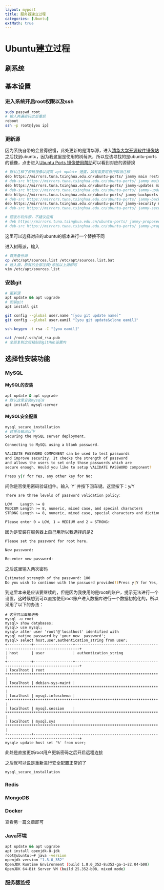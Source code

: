 ```yaml
---
layout: mypost
title: 服务器建立过程
categories: [Ubuntu]
extMath: true
---
```


# Ubuntu建立过程

## 刷系统

## 基本设置

### 进入系统开启root权限以及ssh

```bash
sudo passwd root
# 输入两遍密码之后重启
reboot
ssh -p root@[you ip]
```

### 更新源

因为系统自带的会显得很慢，此处更新的是清华源，进入[清华大学开源软件镜像站](https://mirrors.tuna.tsinghua.edu.cn/)之后找到ubuntu，因为我这里是使用的树莓派，所以应该寻找的是ubuntu-ports的镜像，点击进入[Ubuntu Ports 镜像使用帮助](https://mirrors.tuna.tsinghua.edu.cn/help/ubuntu-ports/)可以看到对应的源替换

```bash
# 默认注释了源码镜像以提高 apt update 速度，如有需要可自行取消注释
deb https://mirrors.tuna.tsinghua.edu.cn/ubuntu-ports/ jammy main restricted universe multiverse
# deb-src https://mirrors.tuna.tsinghua.edu.cn/ubuntu-ports/ jammy main restricted universe multiverse
deb https://mirrors.tuna.tsinghua.edu.cn/ubuntu-ports/ jammy-updates main restricted universe multiverse
# deb-src https://mirrors.tuna.tsinghua.edu.cn/ubuntu-ports/ jammy-updates main restricted universe multiverse
deb https://mirrors.tuna.tsinghua.edu.cn/ubuntu-ports/ jammy-backports main restricted universe multiverse
# deb-src https://mirrors.tuna.tsinghua.edu.cn/ubuntu-ports/ jammy-backports main restricted universe multiverse
deb https://mirrors.tuna.tsinghua.edu.cn/ubuntu-ports/ jammy-security main restricted universe multiverse
# deb-src https://mirrors.tuna.tsinghua.edu.cn/ubuntu-ports/ jammy-security main restricted universe multiverse

# 预发布软件源，不建议启用
# deb https://mirrors.tuna.tsinghua.edu.cn/ubuntu-ports/ jammy-proposed main restricted universe multiverse
# deb-src https://mirrors.tuna.tsinghua.edu.cn/ubuntu-ports/ jammy-proposed main restricted universe multiverse
```

这里可以选择对应的ubuntu的版本进行一个替换不同

进入树莓派，输入

``` bash
# 首先备份源
cp /etc/apt/sources.list /etc/apt/sources.list.bat
# 进入源，原有的全部注释/添加以上源即可
vim /etc/apt/sources.list
```

### 安装git

```bash
# 更新源
apt update && apt upgrade
# 安装git
apt install git

git config --global user.name "[you git update name]"
git config --global user.eamil "[you git update&clone eamil]"

ssh-keygen -t rsa -C "[you eamil]"

cat /root/.ssh/id_rsa.pub
# 全部复制之后粘贴到gitHub设置内
```

## 选择性安装功能

### MySQL

#### MySQL的安装

```bash
apt update & apt upgrade
# 默认这里安装mysql8
apt install mysql-server
```

#### MySQL安全配置

```bash
mysql_secure_installation
# 这里会输出以下
Securing the MySQL server deployment.

Connecting to MySQL using a blank password.

VALIDATE PASSWORD COMPONENT can be used to test passwords
and improve security. It checks the strength of password
and allows the users to set only those passwords which are
secure enough. Would you like to setup VALIDATE PASSWORD component?

Press y|Y for Yes, any other key for No:
```

问你是否使用密码验证组件。输入 ‘Y’ 并按下回车键。这里按下：y/Y

```bash
There are three levels of password validation policy:

LOW    Length >= 8
MEDIUM Length >= 8, numeric, mixed case, and special characters
STRONG Length >= 8, numeric, mixed case, special characters and dictionary                  file

Please enter 0 = LOW, 1 = MEDIUM and 2 = STRONG:
```

因为是安装在服务器上自己用所以我选择的是2

```bash
Please set the password for root here.

New password:

Re-enter new password:
```

之后这里输入两次密码

```bash
Estimated strength of the password: 100
Do you wish to continue with the password provided?(Press y|Y for Yes, any other key for No) : Y
```

到这里本来是应该要继续的，但是因为我使用的是root的账户，提示无法进行一个设置，这时候想到可以直接使用root账户进入数据库进行一个数据初始化的，所以采用了以下的办法：

```mysql
# 这里可以直接进去
mysql -u root
mysql> show databases;
mysql> use mysql;
mysql> alter user 'root'@'localhost' identified with mysql_native_password by 'your_new _password';
mysql> select host,user,authentication_string from user;
+-----------+------------------+------------------------------------------------------------------------+
| host      | user             | authentication_string                                                  |
+-----------+------------------+------------------------------------------------------------------------+
| localhost | root             | ********************************************************************** |
| localhost | debian-sys-maint | ********************************************************************** |
| localhost | mysql.infoschema | ********************************************************************** |
| localhost | mysql.session    | ********************************************************************** |
| localhost | mysql.sys        | ********************************************************************** |
+-----------+------------------+------------------------------------------------------------------------+
mysql> update host set '%' from user;
```

此处是直接更新root用户更新密码之后开启远程连接

之后就可以说是重新进行安全配置正常的了

```bash
mysql_secure_installation
```

### Redis

### MongoDB

### Docker

查看另一篇文章即可

### Java环境

```bash
apt update && apt upgrabe
apt install openjdk-8-jdk
root@ubuntu:~# java -version
openjdk version "1.8.0_352"
OpenJDK Runtime Environment (build 1.8.0_352-8u352-ga-1~22.04-b08)
OpenJDK 64-Bit Server VM (build 25.352-b08, mixed mode)
```



### 服务器监控